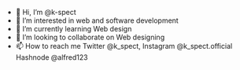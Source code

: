 - 👋 Hi, I’m @k-spect
- 👀 I’m interested in web and software development 
- 🌱 I’m currently learning Web design 
- 💞️ I’m looking to collaborate on Web designing 
- 📫 How to reach me Twitter @k_spect, Instagram @k_spect.official Hashnode @alfred123

<!---
k-spect/k-spect is a ✨ special ✨ repository because its `README.md` (this file) appears on your GitHub profile.
You can click the Preview link to take a look at your changes.
--->
